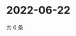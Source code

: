 # 2022-06-22

共 0 条

<!-- BEGIN WEIBO -->
<!-- 最后更新时间 Wed Jun 22 2022 03:12:44 GMT+0800 (China Standard Time) -->

<!-- END WEIBO -->
